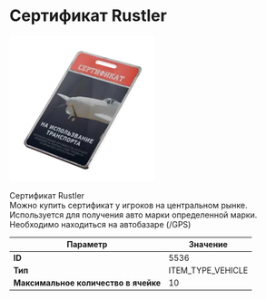 # Сертификат Rustler

![Item Image](../img/5536.webp?raw=true)

Сертификат Rustler<br>Можно купить сертификат у игроков на центральном рынке.<br>Используется для получения авто марки определенной марки.<br>Необходимо находиться на автобазаре (/GPS)


| Параметр | Значение |
|----------|----------|
| **ID** | 5536 |
| **Тип** | ITEM_TYPE_VEHICLE |
| **Максимальное количество в ячейке** | 10 |

